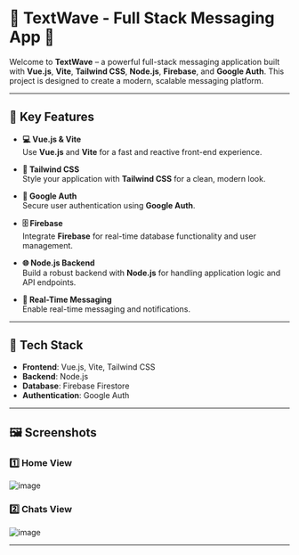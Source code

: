 # 💬 TextWave - Full Stack Messaging App 🚀

Welcome to **TextWave** – a powerful full-stack messaging application built with **Vue.js**, **Vite**, **Tailwind CSS**, **Node.js**, **Firebase**, and **Google Auth**. This project is designed to create a modern, scalable messaging platform.

---

## 🚀 Key Features

- **💻 Vue.js & Vite**  
  Use **Vue.js** and **Vite** for a fast and reactive front-end experience.

- **🎨 Tailwind CSS**  
  Style your application with **Tailwind CSS** for a clean, modern look.

- **🔐 Google Auth**  
  Secure user authentication using **Google Auth**.

- **🗄️ Firebase**  
  Integrate **Firebase** for real-time database functionality and user management.

- **🌐 Node.js Backend**  
  Build a robust backend with **Node.js** for handling application logic and API endpoints.

- **🔄 Real-Time Messaging**  
  Enable real-time messaging and notifications.

---

## 🧰 Tech Stack

- **Frontend**: Vue.js, Vite, Tailwind CSS
- **Backend**: Node.js
- **Database**: Firebase Firestore
- **Authentication**: Google Auth

---

## 🖼️ Screenshots

### 1️⃣ Home View  
![image](https://github.com/user-attachments/assets/3476142e-2c56-491e-8689-0d718aff8884)

### 2️⃣ Chats View  
![image](https://github.com/user-attachments/assets/de142aa5-fb9a-495b-aa3b-396bba067838)

---
